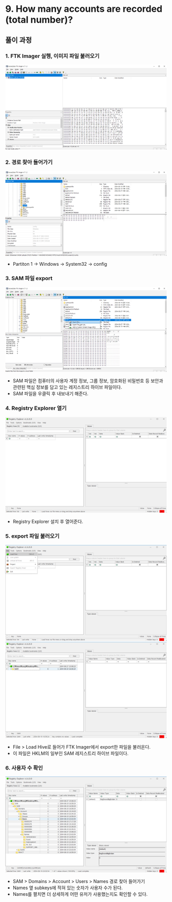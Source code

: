 # 9. How many accounts are recorded (total number)?

## 풀이 과정
### 1. FTK Imager 실행, 이미지 파일 불러오기
![사진](../2/images/1.png)

### 2. 경로 찾아 들어가기
![사진](../2/images/2.png)

- Partiton 1 → Windows → System32 → config

### 3. SAM 파일 export
![사진](images/1.png)

- SAM 파일은 컴퓨터의 사용자 계정 정보, 그룹 정보, 암호화된 비밀번호 등 보안과 관련된 핵심 정보를 담고 있는 레지스트리 하이브 파일이다.
- SAM 파일을 우클릭 후 내보내기 해준다.

### 4. Registry Explorer 열기
![사진](../2/images/4.png)

- Registry Explorer 설치 후 열어준다.

### 5. export 파일 불러오기
![사진](../2/images/5.png)
![사진](images/2.png)

- File > Load Hive로 들어가 FTK Imager에서 export한 파일을 불러온다.
- 이 파일은 HKLM의 일부인 SAM 레지스트리 하이브 파일이다.

### 6. 사용자 수 확인
![사진](images/3.png)

- SAM > Domains > Account > Users > Names 경로 찾아 들어가기
- Names 옆 subkeys에 적혀 있는 숫자가 사용자 수가 된다.
- Names를 펼치면 더 상세하게 어떤 유저가 사용했는지도 확인할 수 있다.